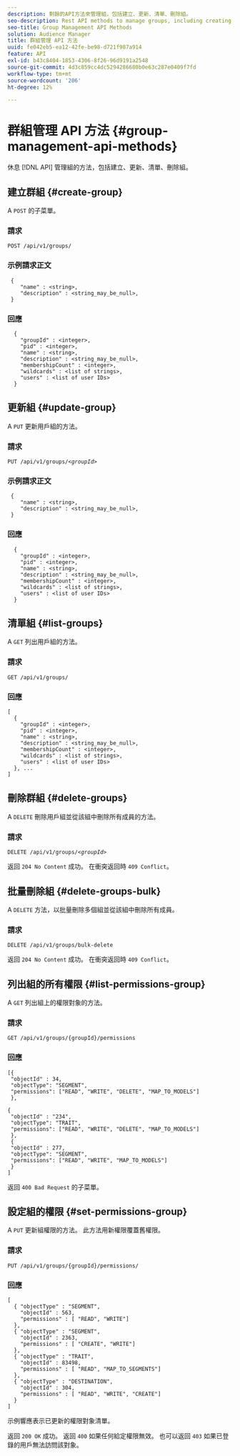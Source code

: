 ```yaml
---
description: 剩餘的API方法來管理組，包括建立、更新、清單、刪除組。
seo-description: Rest API methods to manage groups, including creating, updating, listing, deleting groups.
seo-title: Group Management API Methods
solution: Audience Manager
title: 群組管理 API 方法
uuid: fe042eb5-ea12-42fe-be98-d721f987a914
feature: API
exl-id: b43c8404-1853-4306-8f26-96d9191a2548
source-git-commit: 4d3c859cc4dc5294286680b0e63c287e0409f7fd
workflow-type: tm+mt
source-wordcount: '206'
ht-degree: 12%

---
```


# 群組管理 API 方法 {#group-management-api-methods}

休息 [!DNL API] 管理組的方法，包括建立、更新、清單、刪除組。

<!-- c_rest_api_user_man_group.xml -->

## 建立群組 {#create-group}

A `POST` 的子菜單。

<!-- r_rest_api_group_create.xml -->

### 請求

`POST /api/v1/groups/`

### 示例請求正文

```
 {
    "name" : <string>,
    "description" : <string_may_be_null>,
 }
```

### 回應

```
  {
    "groupId" : <integer>,
    "pid" : <integer>,
    "name" : <string>,
    "description" : <string_may_be_null>,
    "membershipCount" : <integer>,
    "wildcards" : <list of strings>,
    "users" : <list of user IDs>
  }
```

## 更新組 {#update-group}

A `PUT` 更新用戶組的方法。

<!--
r_rest_api_group_update.xml
-->

### 請求

`PUT /api/v1/groups/`*`<groupId>`*

### 示例請求正文

```
 {
    "name" : <string>,
    "description" : <string_may_be_null>,
 }
```

### 回應

```
  {
    "groupId" : <integer>,
    "pid" : <integer>,
    "name" : <string>,
    "description" : <string_may_be_null>,
    "membershipCount" : <integer>,
    "wildcards" : <list of strings>,
    "users" : <list of user IDs>
  }
```

## 清單組 {#list-groups}

A `GET` 列出用戶組的方法。

<!--
r_rest_api_group_list.xml
-->

### 請求

`GET /api/v1/groups/`

### 回應

```
[
  { 
    "groupId" : <integer>,
    "pid" : <integer>,
    "name" : <string>,
    "description" : <string_may_be_null>,
    "membershipCount" : <integer>,
    "wildcards" : <list of strings>,
    "users" : <list of user IDs>
  }, ...
]
```

## 刪除群組 {#delete-groups}

A `DELETE` 刪除用戶組並從該組中刪除所有成員的方法。

<!-- r_rest_api_group_delete.xml -->

### 請求

`DELETE /api/v1/groups/`*`<groupId>`*

返回 `204 No Content` 成功。 在衝突返回時 `409 Conflict`。

## 批量刪除組 {#delete-groups-bulk}

A `DELETE` 方法，以批量刪除多個組並從該組中刪除所有成員。

<!-- r_rest_api_group_delete_bulk.xml -->

### 請求

`DELETE /api/v1/groups/bulk-delete`

返回 `204 No Content` 成功。 在衝突返回時 `409 Conflict`。

## 列出組的所有權限 {#list-permissions-group}

A `GET` 列出組上的權限對象的方法。

<!-- r_rest_api_perm_list_group.xml -->

### 請求

`GET /api/v1/groups/{groupId}/permissions`

### 回應

```
[{
 "objectId" : 34,
 "objectType": "SEGMENT",
 "permissions": ["READ", "WRITE", "DELETE", "MAP_TO_MODELS"]
 },

{
 "objectId" : "234",
 "objectType": "TRAIT",
 "permissions": ["READ", "WRITE", "DELETE", "MAP_TO_MODELS"]
 },
 {
 "objectId" : 277,
 "objectType": "SEGMENT",
 "permissions": ["READ", "WRITE", "MAP_TO_MODELS"]
 }
]
```

返回 `400 Bad Request` 的子菜單。

## 設定組的權限 {#set-permissions-group}

A `PUT` 更新組權限的方法。 此方法用新權限覆蓋舊權限。

<!-- r_rest_api_perm_set.xml -->

### 請求

`PUT /api/v1/groups/{groupId}/permissions/`

### 回應

```
[ 
  { "objectType" : "SEGMENT",
    "objectId" : 563,
    "permissions" : [ "READ", "WRITE"]
  },
  { "objectType" : "SEGMENT",
    "objectId" : 2363,
    "permissions" : [ "CREATE", "WRITE"]
  },
  { "objectType" : "TRAIT",
    "objectId" : 83498,
    "permissions" : [ "READ", "MAP_TO_SEGMENTS"]
  },
  { "objectType" : "DESTINATION",
    "objectId" : 304,
    "permissions" : [ "READ", "WRITE", "CREATE"]
  }
]
```

示例響應表示已更新的權限對象清單。

返回 `200 OK` 成功。 返回 `400` 如果任何給定權限無效。 也可以返回 `403` 如果已登錄的用戶無法訪問該對象。

